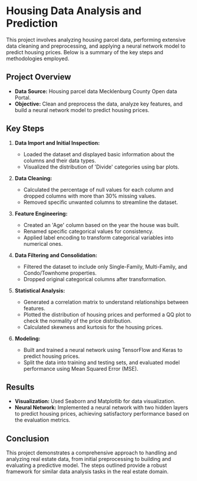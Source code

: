 # Housing Data Analysis and Prediction

This project involves analyzing housing parcel data, performing extensive data cleaning and preprocessing, and applying a neural network model to predict housing prices. Below is a summary of the key steps and methodologies employed.

## Project Overview

- **Data Source:** Housing parcel data Mecklenburg County Open data Portal.
- **Objective:** Clean and preprocess the data, analyze key features, and build a neural network model to predict housing prices.

## Key Steps

1. **Data Import and Initial Inspection:**
   - Loaded the dataset and displayed basic information about the columns and their data types.
   - Visualized the distribution of 'Divide' categories using bar plots.

2. **Data Cleaning:**
   - Calculated the percentage of null values for each column and dropped columns with more than 30% missing values.
   - Removed specific unwanted columns to streamline the dataset.

3. **Feature Engineering:**
   - Created an 'Age' column based on the year the house was built.
   - Renamed specific categorical values for consistency.
   - Applied label encoding to transform categorical variables into numerical ones.

4. **Data Filtering and Consolidation:**
   - Filtered the dataset to include only Single-Family, Multi-Family, and Condo/Townhome properties.
   - Dropped original categorical columns after transformation.

5. **Statistical Analysis:**
   - Generated a correlation matrix to understand relationships between features.
   - Plotted the distribution of housing prices and performed a QQ plot to check the normality of the price distribution.
   - Calculated skewness and kurtosis for the housing prices.

6. **Modeling:**
   - Built and trained a neural network using TensorFlow and Keras to predict housing prices.
   - Split the data into training and testing sets, and evaluated model performance using Mean Squared Error (MSE).

## Results

- **Visualization:** Used Seaborn and Matplotlib for data visualization.
- **Neural Network:** Implemented a neural network with two hidden layers to predict housing prices, achieving satisfactory performance based on the evaluation metrics.

## Conclusion

This project demonstrates a comprehensive approach to handling and analyzing real estate data, from initial preprocessing to building and evaluating a predictive model. The steps outlined provide a robust framework for similar data analysis tasks in the real estate domain.
